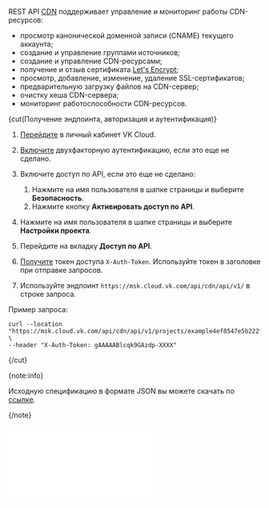 REST API [CDN](/ru/networks/cdn) поддерживает управление и мониторинг работы CDN-ресурсов:

- просмотр канонической доменной записи (CNAME) текущего аккаунта;
- создание и управление группами источников;
- создание и управление CDN-ресурсами;
- получение и отзыв сертификата [Let's Encrypt](https://letsencrypt.org/ru/);
- просмотр, добавление, изменение, удаление SSL-сертификатов;
- предварительную загрузку файлов на CDN-сервер;
- очистку кеша CDN-сервера;
- мониторинг работоспособности CDN-ресурсов.

{cut(Получение эндпоинта, авторизация и аутентификация)}

1. [Перейдите](https://msk.cloud.vk.com/app) в личный кабинет VK Cloud.
1. [Включите](/ru/tools-for-using-services/vk-cloud-account/instructions/account-manage/manage-2fa#vklyuchenie_2fa) двухфакторную аутентификацию, если это еще не сделано.
1. Включите доступ по API, если это еще не сделано:

   1. Нажмите на имя пользователя в шапке страницы и выберите **Безопасность**.
   1. Hажмите кнопку **Активировать доступ по API**.

1. Нажмите на имя пользователя в шапке страницы и выберите **Настройки проекта**.
1. Перейдите на вкладку **Доступ по API**.
1. [Получите](/ru/tools-for-using-services/api/rest-api/case-keystone-token) токен доступа `X-Auth-Token`. Используйте токен в заголовке при отправке запросов.
1. Используйте эндпоинт `https://msk.cloud.vk.com/api/cdn/api/v1/` в строке запроса.

Пример запроса:

```curl
curl --location "https://msk.cloud.vk.com/api/cdn/api/v1/projects/example4ef0547e5b222f/resources" \
--header "X-Auth-Token: gAAAAABlcqk9GAzdp-XXXX"
```

{/cut}

{note:info}

Исходную спецификацию в формате JSON вы можете скачать по [ссылке](assets/api-cdn.json "download").

{/note}

![{swagger}](assets/api-cdn.json)
